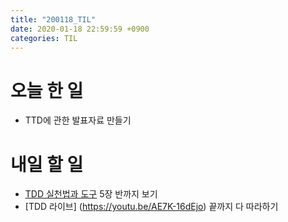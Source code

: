 ```yaml
---
title: "200118_TIL"
date: 2020-01-18 22:59:59 +0900
categories: TIL
---
```

# 오늘 한 일
* TTD에 관한 발표자료 만들기

# 내일 할 일
* [TDD 실천법과 도구](https://repo.yona.io/files/3951) 5장 반까지 보기
* [TDD 라이브] (https://youtu.be/AE7K-16dEjo) 끝까지 다 따라하기